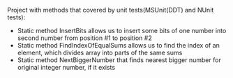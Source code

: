 Project with methods that covered by unit tests(MSUnit(DDT) and NUnit tests):
 - Static method InsertBits allows us to insert some bits of one number into second number from position #1 to position #2
 - Static method FindIndexOfEqualSums allows us to find the index of an element, which divides array into parts of the same sums
 - Static method NextBiggerNumber that finds nearest bigger number for original integer number, if it exists